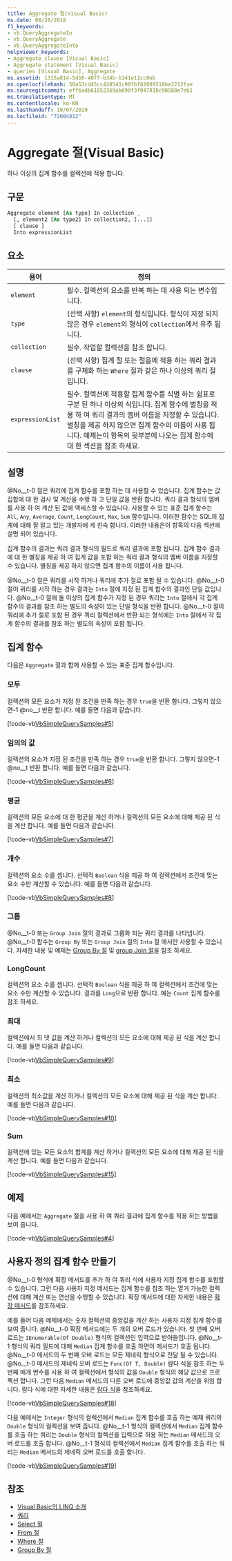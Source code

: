 ```yaml
---
title: Aggregate 절(Visual Basic)
ms.date: 08/28/2018
f1_keywords:
- vb.QueryAggregateIn
- vb.QueryAggregate
- vb.QueryAggregateInto
helpviewer_keywords:
- Aggregate clause [Visual Basic]
- Aggregate statement [Visual Basic]
- queries [Visual Basic], Aggregate
ms.assetid: 1315a814-5db6-4077-b34b-b141e11cc0eb
ms.openlocfilehash: 50a53cd45cc428541c90fbf82089518be2212fae
ms.sourcegitcommit: eff6adb61852369ab690f3f047818c90580e7eb1
ms.translationtype: MT
ms.contentlocale: ko-KR
ms.lasthandoff: 10/07/2019
ms.locfileid: "72004812"
---
```

# <a name="aggregate-clause-visual-basic"></a>Aggregate 절(Visual Basic)
하나 이상의 집계 함수를 컬렉션에 적용 합니다.  
  
## <a name="syntax"></a>구문  
  
```vb  
Aggregate element [As type] In collection _  
  [, element2 [As type2] In collection2, [...]]  
  [ clause ]  
  Into expressionList  
```  
  
## <a name="parts"></a>요소  
  
|용어|정의|  
|---|---|  
|`element`|필수. 컬렉션의 요소를 반복 하는 데 사용 되는 변수입니다.|  
|`type`|(선택 사항) `element`의 형식입니다. 형식이 지정 되지 않은 경우 `element`의 형식이 `collection`에서 유추 됩니다.|  
|`collection`|필수. 작업할 컬렉션을 참조 합니다.|  
|`clause`|(선택 사항) 집계 절 또는 절을에 적용 하는 쿼리 결과를 구체화 하는 `Where` 절과 같은 하나 이상의 쿼리 절입니다.|  
|`expressionList`|필수. 컬렉션에 적용할 집계 함수를 식별 하는 쉼표로 구분 된 하나 이상의 식입니다. 집계 함수에 별칭을 적용 하 여 쿼리 결과의 멤버 이름을 지정할 수 있습니다. 별칭을 제공 하지 않으면 집계 함수의 이름이 사용 됩니다. 예제는이 항목의 뒷부분에 나오는 집계 함수에 대 한 섹션을 참조 하세요.|  
  
## <a name="remarks"></a>설명  
 @No__t-0 절은 쿼리에 집계 함수를 포함 하는 데 사용할 수 있습니다. 집계 함수는 값 집합에 대 한 검사 및 계산을 수행 하 고 단일 값을 반환 합니다. 쿼리 결과 형식의 멤버를 사용 하 여 계산 된 값에 액세스할 수 있습니다. 사용할 수 있는 표준 집계 함수는 `All`, `Any`, `Average`, `Count`, `LongCount`, `Max`, `Sum` 함수입니다. 이러한 함수는 SQL의 집계에 대해 잘 알고 있는 개발자에 게 친숙 합니다. 이러한 내용은이 항목의 다음 섹션에 설명 되어 있습니다.  
  
 집계 함수의 결과는 쿼리 결과 형식의 필드로 쿼리 결과에 포함 됩니다. 집계 함수 결과에 대 한 별칭을 제공 하 여 집계 값을 포함 하는 쿼리 결과 형식의 멤버 이름을 지정할 수 있습니다. 별칭을 제공 하지 않으면 집계 함수의 이름이 사용 됩니다.  
  
 @No__t-0 절은 쿼리를 시작 하거나 쿼리에 추가 절로 포함 될 수 있습니다. @No__t-0 절이 쿼리를 시작 하는 경우 결과는 `Into` 절에 지정 된 집계 함수의 결과인 단일 값입니다. @No__t-0 절에 둘 이상의 집계 함수가 지정 된 경우 쿼리는 `Into` 절에서 각 집계 함수의 결과를 참조 하는 별도의 속성이 있는 단일 형식을 반환 합니다. @No__t-0 절이 쿼리에 추가 절로 포함 된 경우 쿼리 컬렉션에서 반환 되는 형식에는 `Into` 절에서 각 집계 함수의 결과를 참조 하는 별도의 속성이 포함 됩니다.  
  
## <a name="aggregate-functions"></a>집계 함수

다음은 `Aggregate` 절과 함께 사용할 수 있는 표준 집계 함수입니다.  
  
### <a name="all"></a>모두

컬렉션의 모든 요소가 지정 된 조건을 만족 하는 경우 `true`을 반환 합니다. 그렇지 않으면-1 @no__t 반환 합니다. 예를 들면 다음과 같습니다.

 [!code-vb[VbSimpleQuerySamples#5](~/samples/snippets/visualbasic/VS_Snippets_VBCSharp/VbSimpleQuerySamples/VB/QuerySamples1.vb#5)]

### <a name="any"></a>임의의 값

컬렉션의 요소가 지정 된 조건을 만족 하는 경우 `true`을 반환 합니다. 그렇지 않으면-1 @no__t 반환 합니다. 예를 들면 다음과 같습니다.

 [!code-vb[VbSimpleQuerySamples#6](~/samples/snippets/visualbasic/VS_Snippets_VBCSharp/VbSimpleQuerySamples/VB/QuerySamples1.vb#6)]

### <a name="average"></a>평균

컬렉션의 모든 요소에 대 한 평균을 계산 하거나 컬렉션의 모든 요소에 대해 제공 된 식을 계산 합니다. 예를 들면 다음과 같습니다.

 [!code-vb[VbSimpleQuerySamples#7](~/samples/snippets/visualbasic/VS_Snippets_VBCSharp/VbSimpleQuerySamples/VB/QuerySamples1.vb#7)]

### <a name="count"></a>개수

컬렉션의 요소 수를 셉니다. 선택적 `Boolean` 식을 제공 하 여 컬렉션에서 조건에 맞는 요소 수만 계산할 수 있습니다. 예를 들면 다음과 같습니다.

 [!code-vb[VbSimpleQuerySamples#8](~/samples/snippets/visualbasic/VS_Snippets_VBCSharp/VbSimpleQuerySamples/VB/QuerySamples1.vb#8)]

### <a name="group"></a>그룹

@No__t-0 또는 `Group Join` 절의 결과로 그룹화 되는 쿼리 결과를 나타냅니다. @No__t-0 함수는 `Group By` 또는 `Group Join` 절의 `Into` 절 에서만 사용할 수 있습니다. 자세한 내용 및 예제는 [Group By 절](../../../visual-basic/language-reference/queries/group-by-clause.md) 및 [group Join 절](../../../visual-basic/language-reference/queries/group-join-clause.md)을 참조 하세요.

### <a name="longcount"></a>LongCount

컬렉션의 요소 수를 셉니다. 선택적 `Boolean` 식을 제공 하 여 컬렉션에서 조건에 맞는 요소 수만 계산할 수 있습니다. 결과를 `Long`으로 반환 합니다. 예는 `Count` 집계 함수를 참조 하세요.

### <a name="max"></a>최대

컬렉션에서 최 댓 값을 계산 하거나 컬렉션의 모든 요소에 대해 제공 된 식을 계산 합니다. 예를 들면 다음과 같습니다.

 [!code-vb[VbSimpleQuerySamples#9](~/samples/snippets/visualbasic/VS_Snippets_VBCSharp/VbSimpleQuerySamples/VB/QuerySamples1.vb#9)]

### <a name="min"></a>최소

컬렉션의 최소값을 계산 하거나 컬렉션의 모든 요소에 대해 제공 된 식을 계산 합니다. 예를 들면 다음과 같습니다.

 [!code-vb[VbSimpleQuerySamples#10](~/samples/snippets/visualbasic/VS_Snippets_VBCSharp/VbSimpleQuerySamples/VB/QuerySamples1.vb#10)]

### <a name="sum"></a>Sum

컬렉션에 있는 모든 요소의 합계를 계산 하거나 컬렉션의 모든 요소에 대해 제공 된 식을 계산 합니다. 예를 들면 다음과 같습니다.

 [!code-vb[VbSimpleQuerySamples#15](~/samples/snippets/visualbasic/VS_Snippets_VBCSharp/VbSimpleQuerySamples/VB/QuerySamples1.vb#15)]

## <a name="example"></a>예제  

다음 예에서는 `Aggregate` 절을 사용 하 여 쿼리 결과에 집계 함수를 적용 하는 방법을 보여 줍니다.  
  
 [!code-vb[VbSimpleQuerySamples#4](~/samples/snippets/visualbasic/VS_Snippets_VBCSharp/VbSimpleQuerySamples/VB/QuerySamples1.vb#4)]  
  
## <a name="creating-user-defined-aggregate-functions"></a>사용자 정의 집계 함수 만들기

 @No__t-0 형식에 확장 메서드를 추가 하 여 쿼리 식에 사용자 지정 집계 함수를 포함할 수 있습니다. 그런 다음 사용자 지정 메서드는 집계 함수를 참조 하는 열거 가능한 컬렉션에 대해 계산 또는 연산을 수행할 수 있습니다. 확장 메서드에 대한 자세한 내용은 [확장 메서드](../../../visual-basic/programming-guide/language-features/procedures/extension-methods.md)를 참조하세요.  
  
 예를 들어 다음 예제에서는 숫자 컬렉션의 중앙값을 계산 하는 사용자 지정 집계 함수를 보여 줍니다. @No__t-0 확장 메서드에는 두 개의 오버 로드가 있습니다. 첫 번째 오버 로드는 `IEnumerable(Of Double)` 형식의 컬렉션인 입력으로 받아들입니다. @No__t-1 형식의 쿼리 필드에 대해 `Median` 집계 함수를 호출 하면이 메서드가 호출 됩니다. @No__t-0 메서드의 두 번째 오버 로드는 모든 제네릭 형식으로 전달 될 수 있습니다. @No__t-0 메서드의 제네릭 오버 로드는 `Func(Of T, Double)` 람다 식을 참조 하는 두 번째 매개 변수를 사용 하 여 컬렉션에서 형식의 값을 `Double` 형식의 해당 값으로 프로젝션 합니다. 그런 다음 `Median` 메서드의 다른 오버 로드에 중앙값 값의 계산을 위임 합니다. 람다 식에 대한 자세한 내용은 [람다 식](../../../visual-basic/programming-guide/language-features/procedures/lambda-expressions.md)을 참조하세요.  
  
 [!code-vb[VbSimpleQuerySamples#18](~/samples/snippets/visualbasic/VS_Snippets_VBCSharp/VbSimpleQuerySamples/VB/UserDefinedAggregates.vb#18)]  
  
 다음 예에서는 `Integer` 형식의 컬렉션에서 `Median` 집계 함수를 호출 하는 예제 쿼리와 `Double` 형식의 컬렉션을 보여 줍니다. @No__t-1 형식의 컬렉션에서 `Median` 집계 함수를 호출 하는 쿼리는 `Double` 형식의 컬렉션을 입력으로 허용 하는 `Median` 메서드의 오버 로드를 호출 합니다. @No__t-1 형식의 컬렉션에서 `Median` 집계 함수를 호출 하는 쿼리는 `Median` 메서드의 제네릭 오버 로드를 호출 합니다.  
  
 [!code-vb[VbSimpleQuerySamples#19](~/samples/snippets/visualbasic/VS_Snippets_VBCSharp/VbSimpleQuerySamples/VB/UserDefinedAggregates.vb#19)]  
  
## <a name="see-also"></a>참조

- [Visual Basic의 LINQ 소개](../../../visual-basic/programming-guide/language-features/linq/introduction-to-linq.md)
- [쿼리](../../../visual-basic/language-reference/queries/index.md)
- [Select 절](../../../visual-basic/language-reference/queries/select-clause.md)
- [From 절](../../../visual-basic/language-reference/queries/from-clause.md)
- [Where 절](../../../visual-basic/language-reference/queries/where-clause.md)
- [Group By 절](../../../visual-basic/language-reference/queries/group-by-clause.md)
